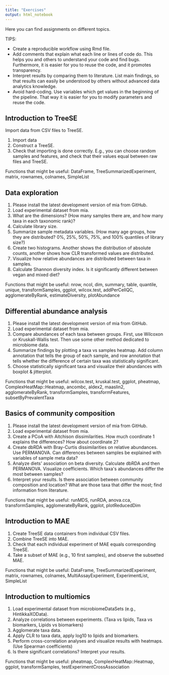 ```yaml
---
title: "Exercises"
output: html_notebook
---
```


Here you can find assignments on different topics. 

TIPS:

   - Create a reproducible workflow using Rmd file. 
   - Add comments that explain what each line or lines of code do. This helps you and others to understand your code and find bugs. Furthermore, it is easier for you to reuse the code, and it promotes transparency.
   - Interpret results by comparing them to literature. List main findings, so that results can easily be understood by others without advanced data analytics knowledge.
   - Avoid hard-coding. Use variables which get values in the beginning of the pipeline. That way it is easier for you to modify parameters and reuse the code.

## Introduction to TreeSE

Import data from CSV files to TreeSE.

1. Import data
2. Construct a TreeSE.
3. Check that importing is done correctly. E.g., you can choose random samples and features,
and check that their values equal between raw files and TreeSE.

Functions that might be useful: DataFrame, TreeSummarizedExperiment, matrix, rownames, colnames, SimpleList

## Data exploration

1. Please install the latest development version of mia from GitHub.
2. Load experimental dataset from mia.
3. What are the dimensions? (How many samples there are, and how many taxa in each taxonomic rank)?
4. Calculate library size.
5. Summarize sample metadata variables. (How many age groups, how they are distributed? 0%, 25%, 50%, 75%, and 100% quantiles of library size?)
6. Create two histograms. Another shows the distribution of absolute counts, another shows how CLR transformed values are distributed.
7. Visualize how relative abundances are distributed between taxa in samples.
8. Calculate Shannon diversity index. Is it significantly different between vegan and mixed diet?

Functions that might be useful: nrow, ncol, dim, summary, table, quantile, unique, transformSamples, ggplot, wilcox.test, addPerCellQC, agglomerateByRank, estimateDiversity, plotAbundance

## Differential abundance analysis

1. Please install the latest development version of mia from GitHub.
2. Load experimental dataset from mia.
3. Compare abundances of each taxa between groups. First, use Wilcoxon or Kruskall-Wallis test. Then use some other method dedicated to microbiome data. 
4. Summarize findings by plotting a taxa vs samples heatmap. Add column annotation that tells the group of each sample, and row annotation that tells whether the difference of certain taxa was statistically significant.
5. Choose statistically significant taxa and visualize their abundances with boxplot & jitterplot.

Functions that might be useful: wilcox.test, kruskal.test, ggplot, pheatmap, ComplexHeatMap::Heatmap, ancombc, aldex2, maaslin2, agglomerateByRank, transformSamples, transformFeatures, subsetByPrevalentTaxa

## Basics of community composition

1. Please install the latest development version of mia from GitHub.
2. Load experimental dataset from mia.
3. Create a PCoA with Aitchison dissimilarities. How much coordinate 1 explains the differences? How about coordinate 2?
4. Create dbRDA with Bray-Curtis dissimilarities on relative abundances. Use PERMANOVA. Can differences between samples be explained with variables of sample meta data? 
5. Analyze diets' association on beta diversity. Calculate dbRDA and then PERMANOVA. Visualize coefficients. Which taxa's abundances differ the most between samples? 
6. Interpret your results. Is there association between community composition and location? What are those taxa that differ the most; find information from literature.

Functions that might be useful: runMDS, runRDA, anova.cca, transformSamples, agglomerateByRank, ggplot, plotReducedDim

## Introduction to MAE

1. Create TreeSE data containers from individual CSV files.
2. Combine TreeSE into MAE.
3. Check that each individual experiment of MAE equals corresponding TreeSE.
4. Take a subset of MAE (e.g., 10 first samples), and observe the subsetted MAE.

Functions that might be useful: DataFrame, TreeSummarizedExperiment, matrix, rownames, colnames, MultiAssayExperiment, ExperimentList, SimpleList

## Introduction to multiomics

1. Load experimental dataset from microbiomeDataSets (e.g., HintikkaXOData).
2. Analyze correlations between experiments. (Taxa vs lipids, Taxa vs biomarkers, Lipids vs biomarkers)
3. Agglomerate taxa data.
4. Apply CLR to taxa data, apply log10 to lipids and biomarkers.
5. Perform cross-correlation analyses and visualize results with heatmaps. (Use Spearman coefficients)
6. Is there significant correlations? Interpret your results.

Functions that might be useful: pheatmap, ComplexHeatMap::Heatmap, ggplot, transformSamples, testExperimentCrossAssociation
